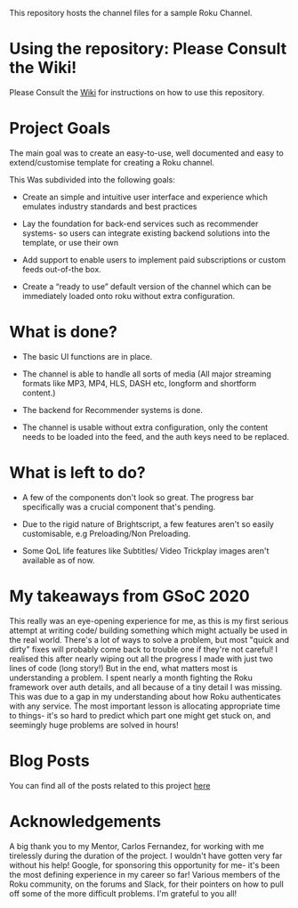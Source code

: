 This repository hosts the channel files for a sample Roku Channel.

# Using the repository: Please Consult the Wiki! 

Please Consult the [Wiki](https://github.com/Keepingshtum/CP2/wiki) for instructions on how to use this repository.

# Project Goals
The main goal was to create an easy-to-use, well documented and easy to extend/customise template for creating a Roku channel.

This Was subdivided into the following goals:

- Create an simple and intuitive user interface and experience which emulates industry standards and best practices

- Lay the foundation for back-end services such as recommender systems- so users can integrate existing backend solutions into the template, or use their own

- Add support to enable users to implement paid subscriptions or custom feeds out-of-the box.

- Create a “ready to use” default version of the channel which can be immediately loaded onto roku without extra configuration.


# What is done?
- The basic UI functions are in place. 

- The channel is able to handle all sorts of media (All major streaming formats like MP3, MP4, HLS, DASH etc, longform and shortform content.)

- The backend for Recommender systems is done. 

- The channel is usable without extra configuration, only the content needs to be loaded into the feed, and the auth keys need to be replaced.

# What is left to do?
- A few of the components don't look so great. The progress bar specifically was a crucial component that's pending.

- Due to the rigid nature of Brightscript, a few features aren't so easily customisable, e.g Preloading/Non Preloading.

- Some QoL life features like Subtitles/ Video Trickplay images aren't available as of now.

# My takeaways from GSoC 2020

This really was an eye-opening experience for me, as this is my first serious attempt at writing code/ building something which might actually be used in the real world. There's a lot of ways to solve a problem, but most "quick and dirty" fixes will probably come back to trouble one if they're not careful! I realised this after nearly wiping out all the progress I made with just two lines of code (long story!) But in the end, what matters most is understanding a problem. I spent nearly a month fighting the Roku framework over auth details, and all because of a tiny detail I was missing. This was due to a gap in my understanding about how Roku authenticates with any service. The most important lesson is allocating appropriate time to things- it's so hard to predict which part one might get stuck on, and seemingly huge problems are solved in hours!

# Blog Posts

You can find all of the posts related to this project [here](https://medium.com/@anant.shukla16)

# Acknowledgements
A big thank you to my Mentor, Carlos Fernandez, for working with me tirelessly during the duration of the project. I wouldn't have gotten very far without his help! Google, for sponsoring this opportunity for me- it's been the most defining experience in my career so far! Various members of the Roku community, on the forums and Slack, for their pointers on how to pull off some of the more difficult problems. I'm grateful to you all!
